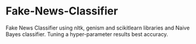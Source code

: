 # Fake-News-Classifier
Fake News Classifier using nltk, genism and scikitlearn libraries and Naive Bayes classifier. Tuning a hyper-parameter results best accuracy. 
